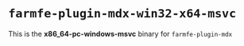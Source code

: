 # `farmfe-plugin-mdx-win32-x64-msvc`

This is the **x86_64-pc-windows-msvc** binary for `farmfe-plugin-mdx`
